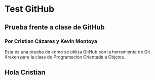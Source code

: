 # Test GitHub
## Prueba frente a clase de GitHub
### Por Cristian Cázares y Kevin Montoya

Esta es una prueba de como se utiliza GitHub con la herramienta de Git Kraken para la clase de Programación Orientada a Objetos.

## Hola Cristian
